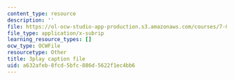 ```yaml
---
content_type: resource
description: ''
file: https://ol-ocw-studio-app-production.s3.amazonaws.com/courses/7-016-introductory-biology-fall-2018/a632afeb8fcd5bfc886d5622f1ec4bb6_CALYA11terw.vtt
file_type: application/x-subrip
learning_resource_types: []
ocw_type: OCWFile
resourcetype: Other
title: 3play caption file
uid: a632afeb-8fcd-5bfc-886d-5622f1ec4bb6
---
```

